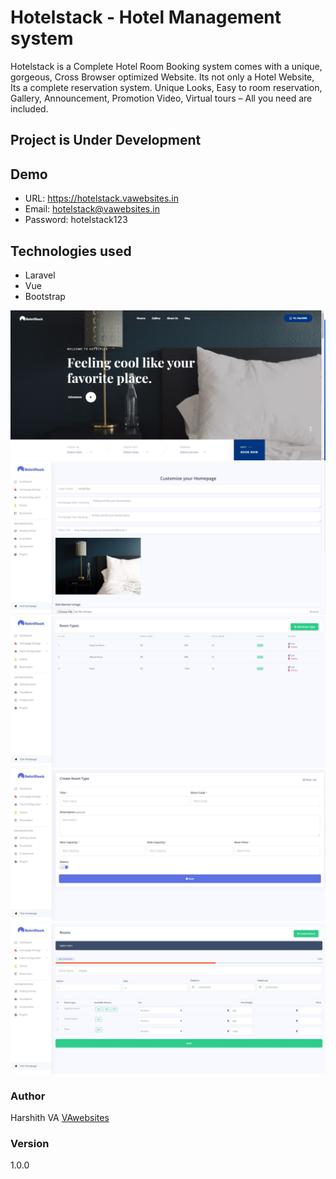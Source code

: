 # Hotelstack - Hotel Management system

Hotelstack is a Complete Hotel Room Booking system comes with a unique, gorgeous, Cross Browser optimized Website. Its not only a Hotel Website, Its a complete reservation system. Unique Looks, Easy to room reservation, Gallery, Announcement, Promotion Video, Virtual tours – All you need are included.

## Project is Under Development

## Demo
+ URL: https://hotelstack.vawebsites.in
+ Email: hotelstack@vawebsites.in
+ Password: hotelstack123

## Technologies used
+ Laravel
+ Vue
+ Bootstrap

![](images/h1.JPG)
![](images/h2.JPG)
![](images/h3.JPG)
![](images/h4.JPG)
![](images/h5.JPG)

### Author

Harshith VA
[VAwebsites](http://www.vawebsites.in)

### Version

1.0.0

